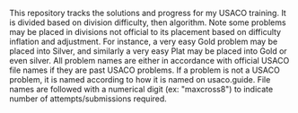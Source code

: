 This repository tracks the solutions and progress for my USACO training. It is divided based on division difficulty, then algorithm. Note some problems may be placed in divisions
not official to its placement based on difficulty inflation and adjustment. For instance, a very easy Gold problem may be placed into Silver, and similarly a very easy Plat may be
placed into Gold or even silver.
All problem names are either in accordance with official USACO file names if they are past USACO problems. If a problem is not a USACO problem, it is named according
to how it is named on usaco.guide. File names are followed with a numerical digit (ex: "maxcross8") to indicate number of attempts/submissions required.
